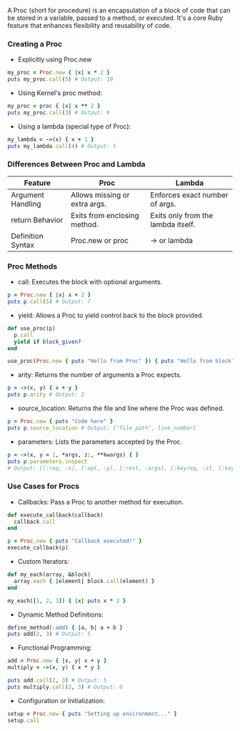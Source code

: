 A Proc (short for procedure) is an encapsulation of a block of code that can be stored in a variable, passed to a method, or executed. It's a core Ruby feature that enhances flexibility and reusability of code.

### Creating a Proc
- Explicitly using Proc.new
```ruby
my_proc = Proc.new { |x| x * 2 }
puts my_proc.call(5) # Output: 10
```

- Using Kernel's proc method:
```ruby
my_proc = proc { |x| x ** 2 }
puts my_proc.call(3) # Output: 9
```

- Using a lambda (special type of Proc):
```ruby
my_lambda = ->(x) { x + 1 }
puts my_lambda.call(4) # Output: 5
```

### Differences Between Proc and Lambda
| Feature           | Proc                           | Lambda                             |
|-------------------|--------------------------------|------------------------------------|
| Argument Handling	| Allows missing or extra args.	 | Enforces exact number of args.     |
| return Behavior   | Exits from enclosing method.	 | Exits only from the lambda itself. |
| Definition Syntax | Proc.new or proc               | -> or lambda                       |

### Proc Methods
- call: Executes the block with optional arguments.
```ruby
p = Proc.new { |x| x + 2 }
puts p.call(5) # Output: 7
```

- yield: Allows a Proc to yield control back to the block provided.
```ruby
def use_proc(p)
  p.call
  yield if block_given?
end

use_proc(Proc.new { puts "Hello from Proc" }) { puts "Hello from block" }
```

- arity: Returns the number of arguments a Proc expects.
```ruby
p = ->(x, y) { x + y }
puts p.arity # Output: 2
```

- source_location: Returns the file and line where the Proc was defined.
```ruby
p = Proc.new { puts "Code here" }
puts p.source_location # Output: ["file_path", line_number]
```

- parameters: Lists the parameters accepted by the Proc.
```ruby
p = ->(x, y = 1, *args, z:, **kwargs) { }
puts p.parameters.inspect
# Output: [[:req, :x], [:opt, :y], [:rest, :args], [:keyreq, :z], [:keyrest, :kwargs]]
```

### Use Cases for Procs
- Callbacks: Pass a Proc to another method for execution.
```ruby
def execute_callback(callback)
  callback.call
end

p = Proc.new { puts "Callback executed!" }
execute_callback(p)
```

- Custom Iterators:
```ruby
def my_each(array, &block)
  array.each { |element| block.call(element) }
end

my_each([1, 2, 3]) { |x| puts x * 2 }
```

- Dynamic Method Definitions:
```ruby
define_method(:add) { |a, b| a + b }
puts add(2, 3) # Output: 5
```

- Functional Programming:
```ruby
add = Proc.new { |x, y| x + y }
multiply = ->(x, y) { x * y }

puts add.call(2, 3) # Output: 5
puts multiply.call(2, 3) # Output: 6
```

- Configuration or Initialization:
```ruby
setup = Proc.new { puts "Setting up environment..." }
setup.call
```


